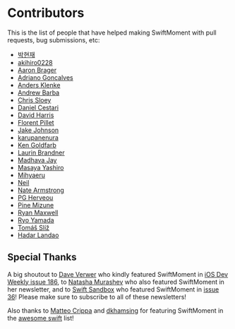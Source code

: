 Contributors
============

This is the list of people that have helped making SwiftMoment with pull
requests, bug submissions, etc:

- [박현재](https://github.com/hyeonjae)
- [akihiro0228](https://github.com/akihiro0228)
- [Aaron Brager](https://github.com/getaaron)
- [Adriano Goncalves](https://github.com/amg1976)
- [Anders Klenke](https://github.com/andersklenke)
- [Andrew Barba](https://github.com/AndrewBarba)
- [Chris Sloey](https://github.com/chrissloey)
- [Daniel Cestari](https://github.com/dcestari)
- [David Harris](https://github.com/toadzky)
- [Florent Pillet](https://github.com/fpillet)
- [Jake Johnson](https://github.com/johnsonjake)
- [karupanenura](https://github.com/karupanerura)
- [Ken Goldfarb](https://github.com/kengoldfarb)
- [Laurin Brandner](https://github.com/larcus94)
- [Madhava Jay](https://github.com/madhavajay)
- [Masaya Yashiro](https://github.com/yashims)
- [Mihyaeru](https://github.com/mihyaeru21)
- [Neil](https://github.com/AsFarA)
- [Nate Armstrong](https://github.com/n8armstrong)
- [PG Herveou](https://github.com/pgherveou)
- [Pine Mizune](https://github.com/pine613)
- [Ryan Maxwell](https://github.com/ryanmaxwell)
- [Ryo Yamada](https://github.com/Liooo)
- [Tomáš Slíž](https://github.com/tomassliz)
- [Hadar Landao](https://github.com/hlandao)

Special Thanks
--------------

A big shoutout to [Dave Verwer](https://twitter.com/daveverwer) who
kindly featured SwiftMoment in [iOS Dev Weekly issue
186](http://iosdevweekly.com/issues/186), to [Natasha
Murashev](http://natashatherobot.com) who also featured SwiftMoment in
her newsletter, and to [Swift Sandbox](http://swiftsandbox.io) who 
featured SwiftMoment in [issue 36](http://swiftsandbox.io/issues/36?#start)!
Please make sure to subscribe to all of these newsletters!

Also thanks to [Matteo Crippa](https://github.com/matteocrippa) and
[dkhamsing](https://github.com/dkhamsing) for featuring SwiftMoment in
the [awesome swift](https://github.com/matteocrippa/awesome-swift) list!

